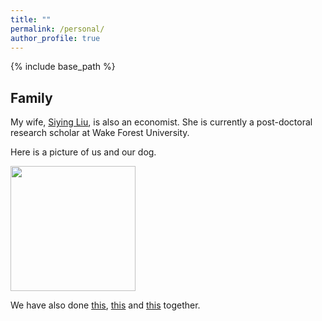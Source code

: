 ```yaml
---
title: ""
permalink: /personal/
author_profile: true
---
```

{% include base_path %}

## Family

My wife, [Siying Liu](https://SiyingL.github.io), is also an economist. She is currently a post-doctoral research scholar at Wake Forest University.

Here is a picture of us and our dog.

<img src="https://Dajun-Lin.github.io/images/_MG_0265.jpg" width="200" height="200" />

We have also done [this](https://www.dropbox.com/s/6eoqzkwjhi8rscz/IMG_2471.jpg?dl=0), [this](https://xkcd.com/557/) and [this](https://xkcd.com/162/) together.
